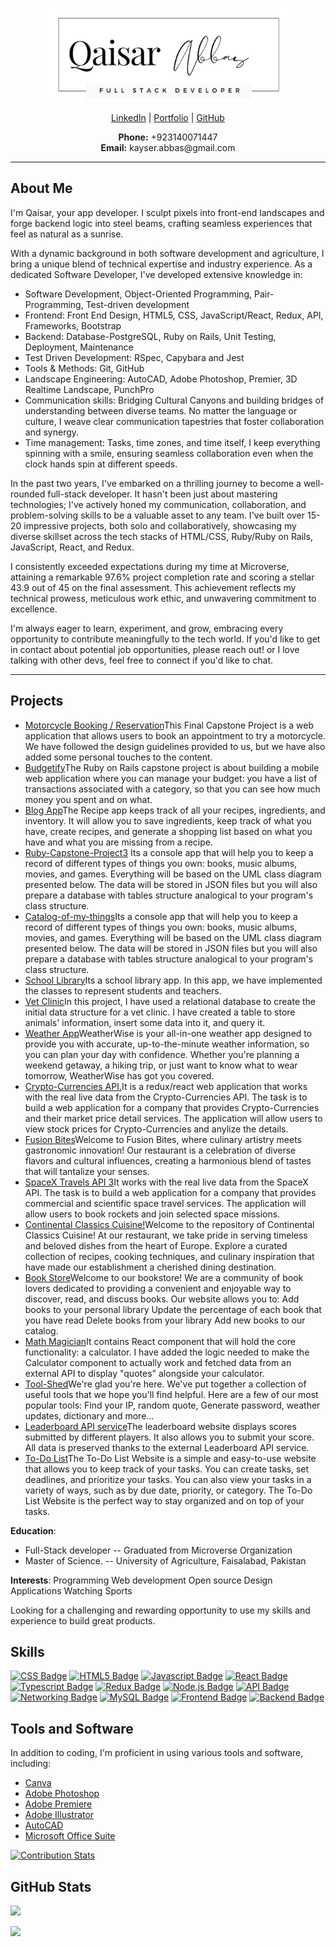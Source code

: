 <p align="center">
  <img src="https://github.com/Kaiserabbas/Qaisar-Abbas-Portfolio/raw/main/Images/KAISER-2.png" alt="Your Logo" height="150">
</p>

<p align="center">
  <a href="https://www.linkedin.com/in/kaisar-abbas">LinkedIn</a> |
  <a href="https://kaiserabbas.github.io/project-portfolio/">Portfolio</a> |
  <a href="https://github.com/Kaiserabbas">GitHub</a>
</p>

<p align="center">
  <strong>Phone:</strong> +923140071447 <br>
  <strong>Email:</strong> kayser.abbas@gmail.com
</p>

<hr>

<h2>About Me</h2>

<p>
  I'm Qaisar, your app developer. I sculpt pixels into front-end landscapes and forge backend logic into steel beams, crafting seamless experiences that feel as natural as a sunrise.
</p>

<p>
  With a dynamic background in both software development and agriculture, I bring a unique blend of technical expertise and industry experience. As a dedicated Software Developer, I've developed extensive knowledge in:
</p>

<ul>
  <li>Software Development, Object-Oriented Programming, Pair-Programming, Test-driven development</li>
  <li>Frontend: Front End Design, HTML5, CSS, JavaScript/React, Redux, API, Frameworks, Bootstrap</li>
  <li>Backend: Database-PostgreSQL, Ruby on Rails, Unit Testing, Deployment, Maintenance</li>
  <li>Test Driven Development: RSpec, Capybara and Jest</li>
  <li>Tools & Methods: Git, GitHub</li>
  <li>Landscape Engineering: AutoCAD, Adobe Photoshop, Premier, 3D Realtime Landscape, PunchPro</li>
  <li>Communication skills: Bridging Cultural Canyons and building bridges of understanding between diverse teams. No matter the language or culture, I weave clear communication tapestries that foster collaboration and synergy.</li>
  <li>Time management: Tasks, time zones, and time itself, I keep everything spinning with a smile, ensuring seamless collaboration even when the clock hands spin at different speeds.</li>
</ul>

<p>
  In the past two years, I've embarked on a thrilling journey to become a well-rounded full-stack developer. It hasn't been just about mastering technologies; I've actively honed my communication, collaboration, and problem-solving skills to be a valuable asset to any team. I've built over 15-20 impressive projects, both solo and collaboratively, showcasing my diverse skillset across the tech stacks of HTML/CSS, Ruby/Ruby on Rails, JavaScript, React, and Redux.
</p>

<p>
  I consistently exceeded expectations during my time at Microverse, attaining a remarkable 97.6% project completion rate and scoring a stellar 43.9 out of 45 on the final assessment. This achievement reflects my technical prowess, meticulous work ethic, and unwavering commitment to excellence.
</p>

<p>
  I'm always eager to learn, experiment, and grow, embracing every opportunity to contribute meaningfully to the tech world. If you'd like to get in contact about potential job opportunities, please reach out! or I love talking with other devs, feel free to connect if you'd like to chat.
</p>

<hr>

<h2>Projects</h2>

<ul>
<li><a href="https://github.com/Kaiserabbas/motorcycle_booking_front_end">Motorcycle Booking / Reservation</a>This Final Capstone Project is a web application that allows users to book an appointment to try a motorcycle. We have followed the design guidelines provided to us, but we have also added some personal touches to the content.
</li>
<li><a href="https://github.com/Kaiserabbas/Budgetify">Budgetify</a>The Ruby on Rails capstone project is about building a mobile web application where you can manage your budget: you have a list of transactions associated with a category, so that you can see how much money you spent and on what.
</li>
<li><a href="https://github.com/Kaiserabbas/food_recipe">Blog App</a>The Recipe app keeps track of all your recipes, ingredients, and inventory. It will allow you to save ingredients, keep track of what you have, create recipes, and generate a shopping list based on what you have and what you are missing from a recipe.
</li>
<li><a href="https://github.com/Kaiserabbas/ruby-group-capstone">Ruby-Capstone-Project3</a> Its a console app that will help you to keep a record of different types of things you own: books, music albums, movies, and games. Everything will be based on the UML class diagram presented below. The data will be stored in JSON files but you will also prepare a database with tables structure analogical to your program's class structure.
</li>
<li><a href="https://github.com/Kaiserabbas/Catalog-of-my-things">Catalog-of-my-things</a>Its a console app that will help you to keep a record of different types of things you own: books, music albums, movies, and games. Everything will be based on the UML class diagram presented below. The data will be stored in JSON files but you will also prepare a database with tables structure analogical to your program's class structure.
</li>
<li><a href="https://github.com/Kaiserabbas/school_library">School Library</a>Its a school library app. In this app, we have implemented the classes to represent students and teachers.
</li>
<li><a href="https://github.com/Kaiserabbas/vet_clinic">Vet Clinic</a>In this project, I have used a relational database to create the initial data structure for a vet clinic. I have created a table to store animals' information, insert some data into it, and query it.
</li>
<li><a href="https://github.com/Kaiserabbas/WeatherApp">Weather App</a>WeatherWise is your all-in-one weather app designed to provide you with accurate, up-to-the-minute weather information, so you can plan your day with confidence. Whether you're planning a weekend getaway, a hiking trip, or just want to know what to wear tomorrow, WeatherWise has got you covered.
</li>
<li><a href="https://github.com/Kaiserabbas/crypto-currencies">Crypto-Currencies API.</a>It is a redux/react web application that works with the real live data from the Crypto-Currencies API. The task is to build a web application for a company that provides Crypto-Currencies and their market price detail services. The application will allow users to view stock prices for Crypto-Currencies and anylize the details.
</li>
<li><a href="https://github.com/Kaiserabbas/Fusion-Bites">Fusion Bites</a>Welcome to Fusion Bites, where culinary artistry meets gastronomic innovation! Our restaurant is a celebration of diverse flavors and cultural influences, creating a harmonious blend of tastes that will tantalize your senses.
</li>
<li><a href="https://github.com/Kaiserabbas/Space-Travelers-Hub">SpaceX Travels API 3</a>It works with the real live data from the SpaceX API. The task is to build a web application for a company that provides commercial and scientific space travel services. The application will allow users to book rockets and join selected space missions.
</li>
<li><a href="https://github.com/Kaiserabbas/continental--cuisine">Continental Classics Cuisine!</a>Welcome to the repository of Continental Classics Cuisine! At our restaurant, we take pride in serving timeless and beloved dishes from the heart of Europe. Explore a curated collection of recipes, cooking techniques, and culinary inspiration that have made our establishment a cherished dining destination.
</li>
<li><a href="https://github.com/Kaiserabbas/bookstore">Book Store</a>Welcome to our bookstore! We are a community of book lovers dedicated to providing a convenient and enjoyable way to discover, read, and discuss books. Our website allows you to: Add books to your personal library Update the percentage of each book that you have read Delete books from your library Add new books to our catalog.
</li>
<li><a href="https://github.com/Kaiserabbas/math-magician">Math Magician</a>It contains React component that will hold the core functionality: a calculator. I have added the logic needed to make the Calculator component to actually work and fetched data from an external API to display "quotes" alongside your calculator.
</li>
<li><a href="https://github.com/Kaiserabbas/Tool-Shed">Tool-Shed</a>We're glad you're here. We've put together a collection of useful tools that we hope you'll find helpful. Here are a few of our most popular tools: Find your IP, random quote, Generate password, weather updates, dictionary and more...
</li>
<li><a href="https://github.com/Kaiserabbas/leaderboard">Leaderboard API service</a>The leaderboard website displays scores submitted by different players. It also allows you to submit your score. All data is preserved thanks to the external Leaderboard API service.
</li>
<li><a href="https://github.com/Kaiserabbas/myday-todo">To-Do List</a>The To-Do List Website is a simple and easy-to-use website that allows you to keep track of your tasks. You can create tasks, set deadlines, and prioritize your tasks. You can also view your tasks in a variety of ways, such as by due date, priority, or category. The To-Do List Website is the perfect way to stay organized and on top of your tasks.
</li>
</ul>

**Education**:
- Full-Stack developer 
-- Graduated from Microverse Organization 
- Master of Science.
-- University of Agriculture, Faisalabad, Pakistan

**Interests**:
Programming
Web development
Open source
Design Applications
Watching Sports

Looking for a challenging and rewarding opportunity to use my skills and experience to build great products.

## Skills
<div>

[![CSS Badge](https://img.shields.io/badge/-CSS-1572B6?logo=css3&logoColor=white)](https://www.w3.org/Style/CSS/)
[![HTML5 Badge](https://img.shields.io/badge/-HTML5-E34F26?logo=html5&logoColor=white)](https://html.spec.whatwg.org/)
[![Javascript Badge](https://img.shields.io/badge/-JavaScript-F7DF1E?logo=javascript&logoColor=black)](https://developer.mozilla.org/en-US/docs/Web/JavaScript)
[![React Badge](https://img.shields.io/badge/-React-61DAFB?logo=react&logoColor=black)](https://reactjs.org/)
[![Typescript Badge](https://img.shields.io/badge/-TypeScript-3178C6?logo=typescript&logoColor=white)](https://www.typescriptlang.org/)
[![Redux Badge](https://img.shields.io/badge/-Redux-764ABC?logo=redux&logoColor=white)](https://redux.js.org/)
[![Node.js Badge](https://img.shields.io/badge/-Node.js-339933?logo=node.js&logoColor=white)](https://nodejs.org/)
[![API Badge](https://img.shields.io/badge/-API-0096D6?logo=api&logoColor=white)](https://en.wikipedia.org/wiki/Application_programming_interface)
[![Networking Badge](https://img.shields.io/badge/-Networking-008080?logo=network&logoColor=white)](https://en.wikipedia.org/wiki/Computer_network)
[![MySQL Badge](https://img.shields.io/badge/-MySQL-4479A1?logo=mysql&logoColor=white)](https://www.mysql.com/)
[![Frontend Badge](https://img.shields.io/badge/-Front%20End-42B983?logo=frontend&logoColor=white)](https://en.wikipedia.org/wiki/Front-end_web_development)
[![Backend Badge](https://img.shields.io/badge/-Back%20End-333?logo=backend&logoColor=white)](https://en.wikipedia.org/wiki/Back_end)
</div>

## Tools and Software

In addition to coding, I'm proficient in using various tools and software, including:

- [Canva](https://www.canva.com/)
- [Adobe Photoshop](https://www.adobe.com/products/photoshop.html)
- [Adobe Premiere](https://www.adobe.com/products/premiere.html)
- [Adobe Illustrator](https://www.adobe.com/products/illustrator.html)
- [AutoCAD](https://www.autodesk.com/products/autocad/overview)
- [Microsoft Office Suite](https://www.microsoft.com/en-us/microsoft-365/get-started-with-office-2019)

<div>

  [![Contribution Stats](https://github-contribution-stats.vercel.app/api/?username=kaiserabbas)](https://github.com/kaiserabbas/github-contribution-stats/)

</div>

## GitHub Stats

![](https://github-readme-stats.vercel.app/api/top-langs?username=Kaiserabbas&show_icons=true&locale=en&layout=compact&theme=light) <br/>

![](https://github-readme-streak-stats.herokuapp.com/?user=Kaiserabbas&theme=light&hide_border=false)<br/>

